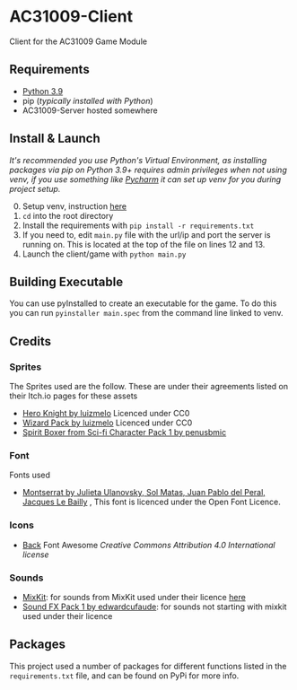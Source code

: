 # AC31009-Client
Client for the AC31009 Game Module

## Requirements

- [Python 3.9](https://www.python.org/)
- pip (*typically installed with Python*)
- AC31009-Server hosted somewhere

## Install & Launch

*It's recommended you use Python's Virtual Environment, as installing packages via pip on Python 3.9+ requires admin
privileges when not using venv, if you use something like [Pycharm](https://www.jetbrains.com/pycharm/) it can set up venv for you during
project setup.*

0. Setup venv, instruction [here](https://packaging.python.org/guides/installing-using-pip-and-virtual-environments/)
1. `cd` into the root directory
2. Install the requirements with `pip install -r requirements.txt`
3. If you need to, edit `main.py` file with the url/ip and port the server is running on. This is located at the
   top of the file on lines 12 and 13.
4. Launch the client/game with `python main.py`

## Building Executable

You can use pyInstalled to create an executable for the game. To do this you can run `pyinstaller main.spec` from the 
command line linked to venv.

## Credits

### Sprites
The Sprites used are the follow. These are under their agreements listed on their Itch.io pages for these assets

- [Hero Knight by luizmelo](https://luizmelo.itch.io/hero-knight) Licenced under CC0
- [Wizard Pack by luizmelo](https://luizmelo.itch.io/wizard-pack) Licenced under CC0
- [Spirit Boxer from Sci-fi Character Pack 1 by penusbmic](https://penusbmic.itch.io/characterpack1)
  
### Font
Fonts used

- [Montserrat by Julieta Ulanovsky, Sol Matas, Juan Pablo del Peral, Jacques Le Bailly](https://fonts.google.com/specimen/Montserrat)
, This font is licenced under the Open Font Licence.
  
### Icons

- [Back](https://fontawesome.com/icons/arrow-circle-left?style=solid) Font Awesome *Creative Commons Attribution 4.0 International license*

### Sounds

- [MixKit](https://mixkit.co/): for sounds from MixKit used under their licence [here](https://mixkit.co/license/#sfxFree)
- [Sound FX Pack 1 by edwardcufaude](https://edwardcufaude.itch.io/soundfxpack1): for sounds not starting with mixkit used under their licence
  
## Packages

This project used a number of packages for different functions listed in the `requirements.txt` file, 
and can be found on PyPi for more info.
